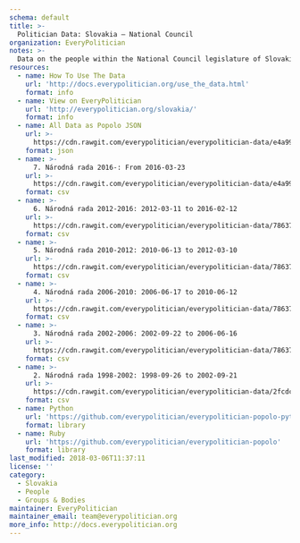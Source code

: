 ```yaml
---
schema: default
title: >-
  Politician Data: Slovakia — National Council
organization: EveryPolitician
notes: >-
  Data on the people within the National Council legislature of Slovakia.
resources:
  - name: How To Use The Data
    url: 'http://docs.everypolitician.org/use_the_data.html'
    format: info
  - name: View on EveryPolitician
    url: 'http://everypolitician.org/slovakia/'
    format: info
  - name: All Data as Popolo JSON
    url: >-
      https://cdn.rawgit.com/everypolitician/everypolitician-data/e4a992e991ec0e9fd5c0c545c8bb9d7f45f45ef4/data/Slovakia/National_Council/ep-popolo-v1.0.json
    format: json
  - name: >-
      7. Národná rada 2016-: From 2016-03-23
    url: >-
      https://cdn.rawgit.com/everypolitician/everypolitician-data/e4a992e991ec0e9fd5c0c545c8bb9d7f45f45ef4/data/Slovakia/National_Council/term-7.csv
    format: csv
  - name: >-
      6. Národná rada 2012-2016: 2012-03-11 to 2016-02-12
    url: >-
      https://cdn.rawgit.com/everypolitician/everypolitician-data/786370fafef6b5a4501b747d58356b2a58cc982a/data/Slovakia/National_Council/term-6.csv
    format: csv
  - name: >-
      5. Národná rada 2010-2012: 2010-06-13 to 2012-03-10
    url: >-
      https://cdn.rawgit.com/everypolitician/everypolitician-data/786370fafef6b5a4501b747d58356b2a58cc982a/data/Slovakia/National_Council/term-5.csv
    format: csv
  - name: >-
      4. Národná rada 2006-2010: 2006-06-17 to 2010-06-12
    url: >-
      https://cdn.rawgit.com/everypolitician/everypolitician-data/786370fafef6b5a4501b747d58356b2a58cc982a/data/Slovakia/National_Council/term-4.csv
    format: csv
  - name: >-
      3. Národná rada 2002-2006: 2002-09-22 to 2006-06-16
    url: >-
      https://cdn.rawgit.com/everypolitician/everypolitician-data/786370fafef6b5a4501b747d58356b2a58cc982a/data/Slovakia/National_Council/term-3.csv
    format: csv
  - name: >-
      2. Národná rada 1998-2002: 1998-09-26 to 2002-09-21
    url: >-
      https://cdn.rawgit.com/everypolitician/everypolitician-data/2fcdc5e470156cfa5c3c0c6b4c78427b4d615c68/data/Slovakia/National_Council/term-2.csv
    format: csv
  - name: Python
    url: 'https://github.com/everypolitician/everypolitician-popolo-python'
    format: library
  - name: Ruby
    url: 'https://github.com/everypolitician/everypolitician-popolo'
    format: library
last_modified: 2018-03-06T11:37:11
license: ''
category:
  - Slovakia
  - People
  - Groups & Bodies
maintainer: EveryPolitician
maintainer_email: team@everypolitician.org
more_info: http://docs.everypolitician.org
---
```


